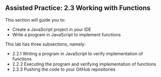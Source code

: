 ## Assisted Practice: 2.3 Working with Functions

This section will guide you to: 
 - Create a JavaScript project in your IDE 
 - Write a program in JavaScript to implement functions


This lab has three subsections, namely:
 - 2.2.1 Writing a program in JavaScript to verify implementation of functions
 - 2.2.2 Executing the program and verifying implementation of functions
 - 2.2.3 Pushing the code to your GitHub repositories